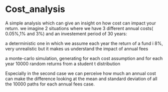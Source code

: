 # Cost_analysis
A simple analysis which can give an insight on how cost can impact your return. we imagine 2 situations where we have 3 different annual costs( 0.05%,1% and 3%) and an investement period of 30 years:

a deterministic one in which we assume each year the return of a fund i 8%, very unrealistic but it makes us understand the impact of annual fees

a monte-carlo simulation, generating for each cost assumption and for each year 10000 random returns from a student t distribution

Especially in the second case we can perceive how much an annual cost can make the difference looking at the mean and standard deviation of all the 10000 paths for each annual fees case.
